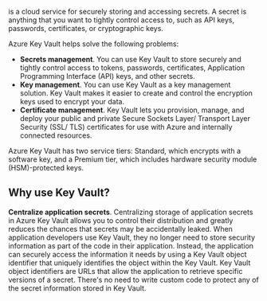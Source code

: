 is a cloud service for securely storing and accessing secrets. A secret is anything that you want to tightly control access to, such as API keys, passwords, certificates, or cryptographic keys.

Azure Key Vault helps solve the following problems:

- **Secrets management**. You can use Key Vault to store securely and tightly control access to tokens, passwords, certificates, Application Programming Interface (API) keys, and other secrets.
- **Key management**. You can use Key Vault as a key management solution. Key Vault makes it easier to create and control the encryption keys used to encrypt your data.
- **Certificate management**. Key Vault lets you provision, manage, and deploy your public and private Secure Sockets Layer/ Transport Layer Security (SSL/ TLS) certificates for use with Azure and internally connected resources.

Azure Key Vault has two service tiers: Standard, which encrypts with a software key, and a Premium tier, which includes hardware security module (HSM)-protected keys.
## Why use Key Vault?
**Centralize application secrets**. Centralizing storage of application secrets in Azure Key Vault allows you to control their distribution and greatly reduces the chances that secrets may be accidentally leaked. When application developers use Key Vault, they no longer need to store security information as part of the code in their application. Instead, the application can securely access the information it needs by using a Key Vault object identifier that uniquely identifies the object within the Key Vault. Key Vault object identifiers are URLs that allow the application to retrieve specific versions of a secret. There's no need to write custom code to protect any of the secret information stored in Key Vault.